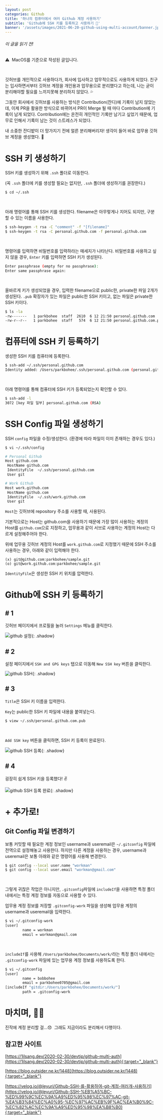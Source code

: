```yaml
---
layout: post
categories: Github
title: '하나의 컴퓨터에서 여러 Github 계정 사용하기'
subtitle: 'Github에 SSH 키를 등록하고 사용하기 🔑'
banner: '/assets/images/2021-06-20-github-using-multi-account/banner.jpeg'
---
```


###### 이 글을 읽기 전!

⚠️&nbsp; MacOS를 기준으로 작성된 글입니다.

<br>

깃허브를 개인적으로 사용하다가, 회사에 입사하고 업무적으로도 사용하게 되었다.
친구는 입사하면서부터 깃허브 계정을 개인용과 업무용으로 분리했다고 하는데, 나는 굳이 분리해야할 필요를 느끼지못해 분리하지 않았다. 💦

그동안 회사에서 깃허브를 사용하는 방식은 Contribution(잔디)에 기록이 남지 않았는데, 이제 PR을 활용한 방식으로 바뀌어서 PR이 Merge 될 때 마다 Contribution에 기록이 남게 되었다.
Contribution에는 온전히 개인적인 기록만 남기고 싶었기 때문에, 업무로 인해서 기록이 남는 것이 스트레스가 되었다. 

내 소중한 잔디밭이 더 망가지기 전에 얼른 분리해버리자! 생각이 들어 바로 업무용 깃허브 계정을 생성했다. 🌱

# SSH 키 생성하기

SSH 키를 생성하기 위해 `.ssh` 폴더로 이동한다.

(꼭 `.ssh` 폴더에 키를 생성할 필요는 없지만, `.ssh` 폴더에 생성하기를 권장한다.)

```bash
$ cd ~/.ssh
```

<br>

아래 명령어를 통해 SSH 키를 생성한다. 
filename은 아무렇게나 지어도 되지만, 구분할 수 있는 이름을 사용한다.

```bash
$ ssh-keygen -t rsa -C "comment" -f "[filename]"
$ ssh-keygen -t rsa -C personal.github.com -f personal.github.com 
```

<br>

명령어를 입력하면 비밀번호를 입력하라는 매세지가 나타난다. 
비밀번호를 사용하고 싶지 않을 경우, `Enter` 키를 입력하면 SSH 키가 생성된다.

```bash
Enter passphrase (empty for no passphrase):
Enter same passphrase again:
```

<br>

올바르게 키가 생성되었을 경우, 입력한 filename으로 public한, private한 파일 2개가 생성된다. 
`.pub` 확장자가 있는 파일은 public한 SSH 키이고, 없는 파일은 private한 SSH 키이다.

```bash
$ ls -la
-rw-------   1 parkbohee  staff  2610  6 12 21:50 personal.github.com
-rw-r--r--   1 parkbohee  staff   574  6 12 21:50 personal.github.com.pub
```

# 컴퓨터에 SSH 키 등록하기

생성한 SSH 키를 컴퓨터에 등록한다. 

```bash
$ ssh-add ~/.ssh/personal.github.com
Identity added: /Users/parkbohee/.ssh/personal.github.com (personal.github.com)
```

<br>

아래 명령어를 통해 컴퓨터에 SSH 키가 등록되었는지 확인할 수 있다.

```bash
$ ssh-add -l
3072 [key 파일 일부] personal.github.com (RSA)
```

# SSH Config 파일 생성하기

SSH `config` 파일을 수정/생성한다. 
(환경에 따라 파일이 이미 존재하는 경우도 있다.)

```bash
$ vi ~/.ssh/config
```

```bash
# Personal Github
Host github.com
 HostName github.com
 IdentityFile  ~/.ssh/personal.github.com
 User git

# Work Github
Host work.github.com
 HostName github.com
 IdentityFile  ~/.ssh/work.github.com
 User git
```

`Host`는 깃허브에 repository 주소를 사용할 때, 사용된다.

기본적으로는 Host는 github.com을 사용하기 때문에 가장 많이 사용하는 계정의 Host를 `github.com`으로 지정하고, 업무용과 같이 서브로 사용하는 계정의 Host는 다르게 설정해주어야 한다.

위에 업무용 깃허브 계정의 Host를 `work.github.com`로 지정했기 때문에 SSH 주소를 사용하는 경우, 아래와 같이 입력해야 한다.

```
(x) git@github.com:parkbohee/sample.git
(o) git@work.github.com:parkbohee/sample.git
```

`IdentityFile`은 생성한 SSH 키 위치를 압력한다.

# Github에 SSH 키 등록하기

## # 1

깃허브 페이지에서 프로필을 눌러 `Settings` 메뉴를 클릭한다.

![github 설정](/assets/images/2021-06-20-github-using-multi-account/01.%20github%20설정.png){: .shadow}

## # 2

설정 페이지에서 `SSH and GPG keys` 탭으로 이동해 `New SSH key` 버튼을 클릭한다.

![github SSH](/assets/images/2021-06-20-github-using-multi-account/02.%20github%20SSH.png){: .shadow}

## # 3

`Title`은 SSH 키 이름을 입력한다. 

`Key`는 public한 SSH 키 파일에 내용을 붙여넣는다. 

```bash
$ view ~/.ssh/personal.github.com.pub
```

<br>

`Add SSH key` 버튼을 클릭하면, SSH 키 등록이 완료된다.

![github SSH 등록](/assets/images/2021-06-20-github-using-multi-account/03.%20github%20SSH%20등록.png){: .shadow}

## # 4

굉장히 쉽게 SSH 키을 등록했다! ✌️

![github SSH 등록 완료](/assets/images/2021-06-20-github-using-multi-account/04.%20github%20SSH%20등록%20완료.png){: .shadow}


# + 추가로!

## Git Config 파일 변경하기

보통 커밋할 때 필요한 계정 정보인 username과 useremail은 `~/.gitconfig` 파일에 전역으로 설정해놓고 사용한다.
하지만 다른 계정을 사용하는 경우, username과 useremail은 보통 아래와 같은 명령어를 사용해 변경한다.

```bash
$ git config --local user.name "workman"
$ git config --local user.email "workman@gmail.com"
```

<br>

그렇게 귀찮은 작업은 아니지만, `.gitconfig`파일에 `includeIf`을 사용하면 특정 폴더 내에서는 특정 계정 정보를 자동으로 사용할 수 있다.

업무용 계정 정보를 저장할 `.gitconfig-work` 파일을 생성해 업무용 계정의 username과 useremail을 입력한다.

```bash
$ vi ~/.gitconfig-work
[user]
        name = workman  
        email = workman@gmail.com
```

<br>

`includeIf`를 사용해 `/Users/parkbohee/Documents/work/`라는 특정 폴더 내에서는 `.gitconfig-work` 파일에 있는 업무용 계정 정보를 사용하도록 한다.

```bash
$ vi ~/.gitconfig
[user]
        name = bobbohee
        email = parkbohee0705@gmail.com
[includeIf "gitdir:/Users/parkbohee/Documents/work/"]
        path = .gitconfig-work
```

# 마치며, 🙇🏻

진작에 계정 분리할 걸...😞&nbsp; 그래도 지금이라도 분리해서 다행이다.

## 참고한 사이트

[https://1ilsang.dev/2020-02-30/devtip/github-multi-auth](https://1ilsang.dev/2020-02-30/devtip/github-multi-auth){:target="_blank"}

[https://blog.outsider.ne.kr/1448](https://blog.outsider.ne.kr/1448){:target="_blank"}

[https://velog.io/@leyuri/Github-SSH-를-활용하여-git-계정-여러개-사용하기](https://velog.io/@leyuri/Github-SSH-%EB%A5%BC-%ED%99%9C%EC%9A%A9%ED%95%98%EC%97%AC-git-%EA%B3%84%EC%A0%95-%EC%97%AC%EB%9F%AC%EA%B0%9C-%EC%82%AC%EC%9A%A9%ED%95%98%EA%B8%B0){:target="_blank"}
